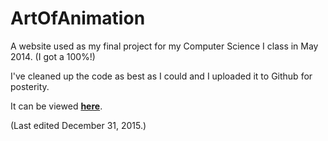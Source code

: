 # ArtOfAnimation

A website used as my final project for my Computer Science I class in May 2014. (I got a 100%!)

I've cleaned up the code as best as I could and I uploaded it to Github for posterity.

It can be viewed **[here](https://zacharyespiritu.github.io/ArtOfAnimation)**.

(Last edited December 31, 2015.)
